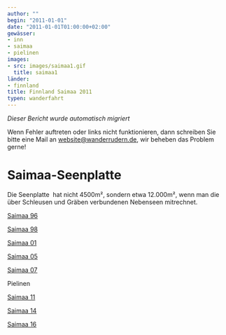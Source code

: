 ```yaml
---
author: ""
begin: "2011-01-01"
date: "2011-01-01T01:00:00+02:00"
gewässer:
- inn
- saimaa
- pielinen
images:
- src: images/saimaa1.gif
  title: saimaa1
länder:
- finnland
title: Finnland Saimaa 2011
typen: wanderfahrt
---
```



*Dieser Bericht wurde automatisch migriert*

Wenn Fehler auftreten oder links nicht funktionieren, dann schreiben Sie bitte eine Mail an website@wanderrudern.de, wir beheben das Problem gerne!



# Saimaa-Seenplatte


Die Seenplatte  hat nicht 4500m², sondern etwa 12.000m², wenn man die über Schleusen und Gräben verbundenen Nebenseen mitrechnet.

[Saimaa 96](/berichte/1996/hauptteil_saimaa96)

[Saimaa 98](/berichte/1998/hauptteil_saimaa98)

[Saimaa 01](/berichte/2001/hauptteil_saimaa01)

[Saimaa 05](/berichte/2005/saimaa05)

[Saimaa 07](/berichte/2007/saimaa_pielinen_07)

Pielinen

[Saimaa 11](/berichte/2011/finnland_saimaa_2011)

[Saimaa 14](/berichte/2014/finnland_saimaa_2014)

[Saimaa 16](/berichte/2016/finnland_saimaa_2016)
